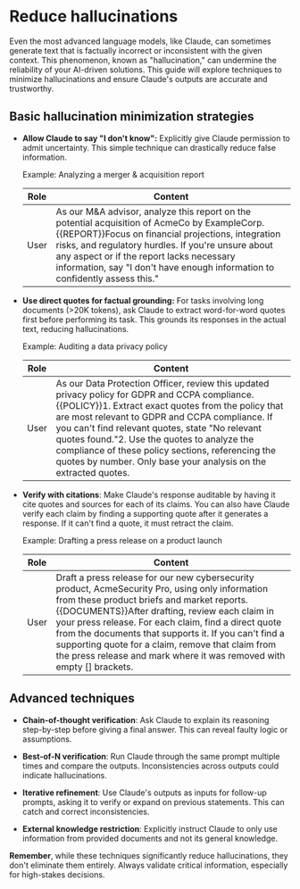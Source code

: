 # Reduce hallucinations

Even the most advanced language models, like Claude, can sometimes generate text that is factually incorrect or inconsistent with the given context. This phenomenon, known as "hallucination," can undermine the reliability of your AI-driven solutions. This guide will explore techniques to minimize hallucinations and ensure Claude's outputs are accurate and trustworthy.

## Basic hallucination minimization strategies

- **Allow Claude to say "I don't know":** Explicitly give Claude permission to admit uncertainty. This simple technique can drastically reduce false information.

    Example: Analyzing a merger & acquisition report

    | Role | Content |
    | ---- | ------- |
    | User | As our M&A advisor, analyze this report on the potential acquisition of AcmeCo by ExampleCorp.<report>{{REPORT}}</report>Focus on financial projections, integration risks, and regulatory hurdles. If you're unsure about any aspect or if the report lacks necessary information, say "I don't have enough information to confidently assess this." |

- **Use direct quotes for factual grounding:** For tasks involving long documents (>20K tokens), ask Claude to extract word-for-word quotes first before performing its task. This grounds its responses in the actual text, reducing hallucinations.

    Example: Auditing a data privacy policy

    | Role | Content |
    | ---- | ------- |
    | User | As our Data Protection Officer, review this updated privacy policy for GDPR and CCPA compliance.<policy>{{POLICY}}</policy>1. Extract exact quotes from the policy that are most relevant to GDPR and CCPA compliance. If you can't find relevant quotes, state "No relevant quotes found."2. Use the quotes to analyze the compliance of these policy sections, referencing the quotes by number. Only base your analysis on the extracted quotes. |

- **Verify with citations**: Make Claude's response auditable by having it cite quotes and sources for each of its claims. You can also have Claude verify each claim by finding a supporting quote after it generates a response. If it can't find a quote, it must retract the claim.

    Example: Drafting a press release on a product launch

    | Role | Content |
    | ---- | ------- |
    | User | Draft a press release for our new cybersecurity product, AcmeSecurity Pro, using only information from these product briefs and market reports.<documents>{{DOCUMENTS}}</documents>After drafting, review each claim in your press release. For each claim, find a direct quote from the documents that supports it. If you can't find a supporting quote for a claim, remove that claim from the press release and mark where it was removed with empty [] brackets. |

## Advanced techniques

- **Chain-of-thought verification**: Ask Claude to explain its reasoning step-by-step before giving a final answer. This can reveal faulty logic or assumptions.

- **Best-of-N verification**: Run Claude through the same prompt multiple times and compare the outputs. Inconsistencies across outputs could indicate hallucinations.

- **Iterative refinement**: Use Claude's outputs as inputs for follow-up prompts, asking it to verify or expand on previous statements. This can catch and correct inconsistencies.

- **External knowledge restriction**: Explicitly instruct Claude to only use information from provided documents and not its general knowledge.

**Remember**, while these techniques significantly reduce hallucinations, they don't eliminate them entirely. Always validate critical information, especially for high-stakes decisions.
